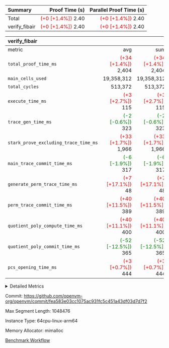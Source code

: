 | Summary | Proof Time (s) | Parallel Proof Time (s) |
|:---|---:|---:|
| Total | <span style='color: red'>(+0 [+1.4%])</span> 2.40 | <span style='color: red'>(+0 [+1.4%])</span> 2.40 |
| verify_fibair | <span style='color: red'>(+0 [+1.4%])</span> 2.40 | <span style='color: red'>(+0 [+1.4%])</span> 2.40 |


| verify_fibair |||||
|:---|---:|---:|---:|---:|
|metric|avg|sum|max|min|
| `total_proof_time_ms ` | <span style='color: red'>(+34 [+1.4%])</span> 2,404 | <span style='color: red'>(+34 [+1.4%])</span> 2,404 | <span style='color: red'>(+34 [+1.4%])</span> 2,404 | <span style='color: red'>(+34 [+1.4%])</span> 2,404 |
| `main_cells_used     ` |  19,358,312 |  19,358,312 |  19,358,312 |  19,358,312 |
| `total_cycles        ` |  513,372 |  513,372 |  513,372 |  513,372 |
| `execute_time_ms     ` | <span style='color: red'>(+3 [+2.7%])</span> 115 | <span style='color: red'>(+3 [+2.7%])</span> 115 | <span style='color: red'>(+3 [+2.7%])</span> 115 | <span style='color: red'>(+3 [+2.7%])</span> 115 |
| `trace_gen_time_ms   ` | <span style='color: green'>(-2 [-0.6%])</span> 323 | <span style='color: green'>(-2 [-0.6%])</span> 323 | <span style='color: green'>(-2 [-0.6%])</span> 323 | <span style='color: green'>(-2 [-0.6%])</span> 323 |
| `stark_prove_excluding_trace_time_ms` | <span style='color: red'>(+33 [+1.7%])</span> 1,966 | <span style='color: red'>(+33 [+1.7%])</span> 1,966 | <span style='color: red'>(+33 [+1.7%])</span> 1,966 | <span style='color: red'>(+33 [+1.7%])</span> 1,966 |
| `main_trace_commit_time_ms` | <span style='color: green'>(-6 [-1.9%])</span> 317 | <span style='color: green'>(-6 [-1.9%])</span> 317 | <span style='color: green'>(-6 [-1.9%])</span> 317 | <span style='color: green'>(-6 [-1.9%])</span> 317 |
| `generate_perm_trace_time_ms` | <span style='color: red'>(+7 [+17.1%])</span> 48 | <span style='color: red'>(+7 [+17.1%])</span> 48 | <span style='color: red'>(+7 [+17.1%])</span> 48 | <span style='color: red'>(+7 [+17.1%])</span> 48 |
| `perm_trace_commit_time_ms` | <span style='color: red'>(+40 [+11.5%])</span> 389 | <span style='color: red'>(+40 [+11.5%])</span> 389 | <span style='color: red'>(+40 [+11.5%])</span> 389 | <span style='color: red'>(+40 [+11.5%])</span> 389 |
| `quotient_poly_compute_time_ms` | <span style='color: red'>(+40 [+11.1%])</span> 400 | <span style='color: red'>(+40 [+11.1%])</span> 400 | <span style='color: red'>(+40 [+11.1%])</span> 400 | <span style='color: red'>(+40 [+11.1%])</span> 400 |
| `quotient_poly_commit_time_ms` | <span style='color: green'>(-52 [-12.5%])</span> 365 | <span style='color: green'>(-52 [-12.5%])</span> 365 | <span style='color: green'>(-52 [-12.5%])</span> 365 | <span style='color: green'>(-52 [-12.5%])</span> 365 |
| `pcs_opening_time_ms ` | <span style='color: red'>(+3 [+0.7%])</span> 444 | <span style='color: red'>(+3 [+0.7%])</span> 444 | <span style='color: red'>(+3 [+0.7%])</span> 444 | <span style='color: red'>(+3 [+0.7%])</span> 444 |



<details>
<summary>Detailed Metrics</summary>

|  | verify_program_compile_ms | total_cells | stark_prove_excluding_trace_time_ms | quotient_poly_compute_time_ms | quotient_poly_commit_time_ms | perm_trace_commit_time_ms | pcs_opening_time_ms | main_trace_commit_time_ms |
| --- | --- | --- | --- | --- | --- | --- | --- |
|  | 4 | 65,536 | 67 | 3 | 13 | 0 | 32 | 17 | 

| air_name | rows | quotient_deg | main_cols | interactions | constraints | cells |
| --- | --- | --- | --- | --- | --- | --- |
| AccessAdapterAir<2> |  | 4 |  | 5 | 12 |  | 
| AccessAdapterAir<4> |  | 4 |  | 5 | 12 |  | 
| AccessAdapterAir<8> |  | 4 |  | 5 | 12 |  | 
| FibonacciAir | 32,768 | 1 | 2 |  | 5 | 65,536 | 
| FriReducedOpeningAir |  | 4 |  | 31 | 53 |  | 
| NativePoseidon2Air<BabyBearParameters>, 1> |  | 4 |  | 176 | 590 |  | 
| PhantomAir |  | 4 |  | 3 | 4 |  | 
| ProgramAir |  | 1 |  | 1 | 4 |  | 
| VariableRangeCheckerAir |  | 1 |  | 1 | 4 |  | 
| VmAirWrapper<BranchNativeAdapterAir, BranchEqualCoreAir<1> |  | 2 |  | 11 | 23 |  | 
| VmAirWrapper<JalNativeAdapterAir, JalCoreAir> |  | 4 |  | 7 | 6 |  | 
| VmAirWrapper<NativeAdapterAir<2, 0>, PublicValuesCoreAir> |  | 4 |  | 11 | 22 |  | 
| VmAirWrapper<NativeAdapterAir<2, 1>, FieldArithmeticCoreAir> |  | 4 |  | 15 | 23 |  | 
| VmAirWrapper<NativeLoadStoreAdapterAir<1>, NativeLoadStoreCoreAir<1> |  | 4 |  | 15 | 20 |  | 
| VmAirWrapper<NativeLoadStoreAdapterAir<4>, NativeLoadStoreCoreAir<4> |  | 4 |  | 15 | 20 |  | 
| VmAirWrapper<NativeVectorizedAdapterAir<4>, FieldExtensionCoreAir> |  | 4 |  | 15 | 23 |  | 
| VmConnectorAir |  | 4 |  | 3 | 8 |  | 
| VolatileBoundaryAir |  | 4 |  | 4 | 16 |  | 

| group | trace_gen_time_ms | total_proof_time_ms | total_cycles | total_cells | stark_prove_excluding_trace_time_ms | quotient_poly_compute_time_ms | quotient_poly_commit_time_ms | perm_trace_commit_time_ms | pcs_opening_time_ms | main_trace_commit_time_ms | main_cells_used | generate_perm_trace_time_ms | execute_time_ms |
| --- | --- | --- | --- | --- | --- | --- | --- | --- | --- | --- | --- | --- | --- |
| verify_fibair | 323 | 2,404 | 513,372 | 50,170,008 | 1,966 | 400 | 365 | 389 | 444 | 317 | 19,358,312 | 48 | 115 | 

| group | air_name | rows | prep_cols | perm_cols | main_cols | cells |
| --- | --- | --- | --- | --- | --- | --- |
| verify_fibair | AccessAdapterAir<2> | 65,536 |  | 16 | 11 | 1,769,472 | 
| verify_fibair | AccessAdapterAir<4> | 32,768 |  | 16 | 13 | 950,272 | 
| verify_fibair | AccessAdapterAir<8> | 128 |  | 16 | 17 | 4,224 | 
| verify_fibair | FriReducedOpeningAir | 1,024 |  | 36 | 26 | 63,488 | 
| verify_fibair | NativePoseidon2Air<BabyBearParameters>, 1> | 16,384 |  | 356 | 399 | 12,369,920 | 
| verify_fibair | PhantomAir | 16,384 |  | 8 | 6 | 229,376 | 
| verify_fibair | ProgramAir | 8,192 |  | 8 | 10 | 147,456 | 
| verify_fibair | VariableRangeCheckerAir | 262,144 | 2 | 8 | 1 | 2,359,296 | 
| verify_fibair | VmAirWrapper<BranchNativeAdapterAir, BranchEqualCoreAir<1> | 131,072 |  | 28 | 23 | 6,684,672 | 
| verify_fibair | VmAirWrapper<JalNativeAdapterAir, JalCoreAir> | 16,384 |  | 12 | 10 | 360,448 | 
| verify_fibair | VmAirWrapper<NativeAdapterAir<2, 1>, FieldArithmeticCoreAir> | 262,144 |  | 20 | 30 | 13,107,200 | 
| verify_fibair | VmAirWrapper<NativeLoadStoreAdapterAir<1>, NativeLoadStoreCoreAir<1> | 131,072 |  | 36 | 25 | 7,995,392 | 
| verify_fibair | VmAirWrapper<NativeLoadStoreAdapterAir<4>, NativeLoadStoreCoreAir<4> | 16,384 |  | 36 | 34 | 1,146,880 | 
| verify_fibair | VmAirWrapper<NativeVectorizedAdapterAir<4>, FieldExtensionCoreAir> | 8,192 |  | 20 | 40 | 491,520 | 
| verify_fibair | VmConnectorAir | 2 | 1 | 8 | 4 | 24 | 
| verify_fibair | VolatileBoundaryAir | 131,072 |  | 8 | 11 | 2,490,368 | 

</details>


Commit: https://github.com/openvm-org/openvm/commit/fea583e03cc1075ac931fc5c451a43df03d7d7f2

Max Segment Length: 1048476

Instance Type: 64cpu-linux-arm64

Memory Allocator: mimalloc

[Benchmark Workflow](https://github.com/openvm-org/openvm/actions/runs/12938754585)
